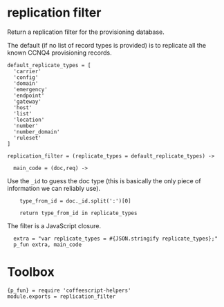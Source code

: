 replication filter
==================

Return a replication filter for the provisioning database.

The default (if no list of record types is provided) is to replicate all the known CCNQ4 provisioning records.

    default_replicate_types = [
      'carrier'
      'config'
      'domain'
      'emergency'
      'endpoint'
      'gateway'
      'host'
      'list'
      'location'
      'number'
      'number_domain'
      'ruleset'
    ]

    replication_filter = (replicate_types = default_replicate_types) ->

      main_code = (doc,req) ->

Use the `_id` to guess the doc type (this is basically the only piece of information we can reliably use).

        type_from_id = doc._id.split(':')[0]

        return type_from_id in replicate_types

The filter is a JavaScript closure.

      extra = "var replicate_types = #{JSON.stringify replicate_types};"
      p_fun extra, main_code

Toolbox
=======

    {p_fun} = require 'coffeescript-helpers'
    module.exports = replication_filter
